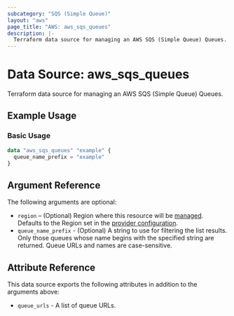 ```yaml
---
subcategory: "SQS (Simple Queue)"
layout: "aws"
page_title: "AWS: aws_sqs_queues"
description: |-
  Terraform data source for managing an AWS SQS (Simple Queue) Queues.
---
```


# Data Source: aws_sqs_queues

Terraform data source for managing an AWS SQS (Simple Queue) Queues.

## Example Usage

### Basic Usage

```terraform
data "aws_sqs_queues" "example" {
  queue_name_prefix = "example"
}
```

## Argument Reference

The following arguments are optional:

* `region` – (Optional) Region where this resource will be [managed](https://docs.aws.amazon.com/general/latest/gr/rande.html#regional-endpoints). Defaults to the Region set in the [provider configuration](https://registry.terraform.io/providers/hashicorp/aws/latest/docs#aws-configuration-reference).
* `queue_name_prefix` - (Optional) A string to use for filtering the list results. Only those queues whose name begins with the specified string are returned. Queue URLs and names are case-sensitive.

## Attribute Reference

This data source exports the following attributes in addition to the arguments above:

* `queue_urls` - A list of queue URLs.
